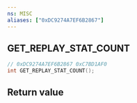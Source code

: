 ```yaml
---
ns: MISC
aliases: ["0xDC9274A7EF6B2867"]
---
```

## GET_REPLAY_STAT_COUNT

```c
// 0xDC9274A7EF6B2867 0xC7BD1AF0
int GET_REPLAY_STAT_COUNT();
```


## Return value
